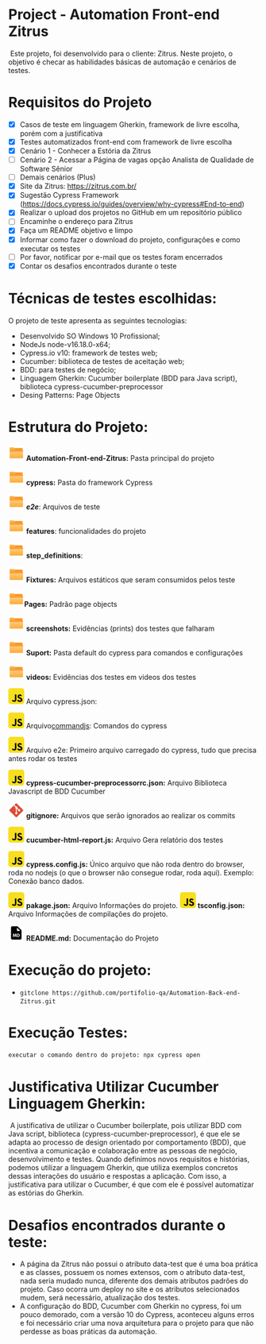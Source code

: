 # Project - Automation Front-end Zitrus

​	Este projeto, foi desenvolvido para o cliente: Zitrus. Neste projeto, o objetivo é checar as habilidades básicas de automação e cenários de testes.

# Requisitos do Projeto

- [x] Casos de teste em linguagem Gherkin, framework de livre escolha, porém com a justificativa
- [x] Testes automatizados front-end com framework de livre escolha
- [x] Cenário 1 - Conhecer a Estória da Zitrus
- [ ] Cenário 2 - Acessar a Página de vagas opção Analista de Qualidade de Software Sênior
- [ ] Demais cenários (Plus)
- [x] Site da Zitrus: https://zitrus.com.br/
- [x] Sugestão Cypress Framework (https://docs.cypress.io/guides/overview/why-cypress#End-to-end)
- [x] Realizar o upload dos projetos no GitHub em um repositório público
- [ ] Encaminhe o endereço para Zitrus
- [x] Faça um README objetivo e limpo
- [x] Informar como fazer o download do projeto, configurações e como executar os testes
- [ ] Por favor, notificar por e-mail que os testes foram encerrados
- [x] Contar os desafios encontrados durante o teste

# Técnicas de testes escolhidas:

O projeto de teste apresenta as seguintes tecnologias:

- Desenvolvido SO Windows 10 Profissional;
- NodeJs node-v16.18.0-x64;
- Cypress.io v10: framework de testes web;
- Cucumber: biblioteca de testes de aceitação web;
- BDD: para testes de negócio;
- Linguagem Gherkin: Cucumber boilerplate (BDD para Java script), biblioteca cypress-cucumber-preprocessor
- Desing Patterns: Page Objects

# Estrutura do Projeto:

<img src="image/README/icon_folder.png"/> **Automation-Front-end-Zitrus:** Pasta principal do projeto

<img src="image/README/icon_folder.png"/> **cypress:** Pasta do framework Cypress

  <img src="image/README/icon_folder.png"/> ***e2e***: Arquivos de teste

   <img src="image/README/icon_folder.png"/> **features**: funcionalidades do projeto

<img src="image/README/icon_folder.png"/> **step_definitions**:

<img src="image/README/icon_folder.png"/> **Fixtures:** Arquivos estáticos que seram consumidos pelos teste

<img src="image/README/icon_folder.png"/>**Pages:** Padrão page objects

<img src="image/README/icon_folder.png"/> **screenshots:** Evidências (prints) dos testes que falharam

<img src="image/README/icon_folder.png"/> **Suport:** Pasta default do cypress para comandos e configurações

<img src="image/README/icon_folder.png"/> **videos:** Evidências dos testes em videos dos testes

<img src="image/README/javascript_icon_.png"/> Arquivo cypress.json:

<img src="image/README/javascript_icon_.png"/> Arquivo[commandjs](https://docs.cypress.io/api/table-of-contents "Doc Comandos Cypress"): Comandos do cypress

<img src="image/README/javascript_icon_.png"/> Arquivo e2e: Primeiro arquivo carregado do cypress, tudo que precisa antes rodar os testes

<img src="image/README/javascript_icon_.png"/> **cypress-cucumber-preprocessorrc.json:** Arquivo Biblioteca Javascript de BDD Cucumber

<img src="image/README/git_icon_.png"/> **gitignore:** Arquivos que serão ignorados ao realizar os commits

<img src="image/README/javascript_icon_.png"/> **cucumber-html-report.js:** Arquivo Gera relatório dos testes

<img src="image/README/javascript_icon_.png"/> **cypress.config.js:** Único arquivo que não roda dentro do browser, roda no nodejs (o que o browser não consegue rodar, roda aqui). Exemplo: Conexão banco dados.

<img src="image/README/javascript_icon_.png"/> **pakage.json:** Arquivo Informações do projeto.
<img src="image/README/javascript_icon_.png"/> **tsconfig.json:** Arquivo Informações de compilações do projeto.

<img src="image/README/md_file_icon_.png"/> **README.md:** Documentação do Projeto

# Execução do projeto:

- `gitclone https://github.com/portifolio-qa/Automation-Back-end-Zitrus.git`

# Execução Testes:

`executar o comando dentro do projeto: npx cypress open`

# Justificativa Utilizar Cucumber Linguagem Gherkin:

​	A justificativa de utilizar o Cucumber boilerplate, pois utilizar BDD com Java script, biblioteca (cypress-cucumber-preprocessor), é que ele se adapta ao processo de design orientado por comportamento (BDD), que incentiva a comunicação e colaboração entre as pessoas de negócio, desenvolvimento e testes. Quando definimos novos requisitos e histórias, podemos utilizar a linguagem Gherkin, que utiliza exemplos concretos dessas interações do usuário e respostas a aplicação. Com isso, a justificativa para utilizar o Cucumber, é que com ele é possível automatizar as estórias do Gherkin.

# Desafios encontrados durante o teste:

* A página da Zitrus não possui o atributo data-test que é uma boa prática e as classes, possuem os nomes extensos,  com o atributo data-test, nada seria mudado nunca, diferente dos demais atributos padrões do projeto. Caso ocorra um deploy no site e os atributos selecionados mudem, será necessário, atualização dos testes.
* A configuração do BDD, Cucumber com Gherkin no cypress, foi um pouco demorado, com a versão 10 do Cypress, aconteceu alguns erros e foi necessário criar uma nova arquitetura para o projeto para que não perdesse as boas práticas da automação.
